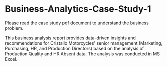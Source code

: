 # Business-Analytics-Case-Study-1

Please read the case study pdf document to understand the business problem. 

This business analysis report provides data-driven insights and recommendations for Cristallo Motorcycles' senior management (Marketing, Purchasing, HR, and Production Directors) based on the analysis of Production Quality and HR Absent data. The analysis was conducted in MS Excel.


